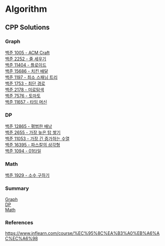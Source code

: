 # Algorithm

## CPP Solutions

### Graph
[백준 1005 - ACM Craft](/Cpp/Graph/backjoon_1005.cpp) \
[백준 2252 - 줄 세우기](/Cpp/Graph/backjoon_2252.cpp) \
[백준 11404 - 플로이드](/Cpp/Graph/backjoon_11404.cpp) \
[백준 15686 - 치킨 배달](/Cpp/Graph/backjoon_15686.cpp) \
[백준 1197 - 최소 스패닝 트리](/Cpp/Graph/backjoon_1197.cpp) \
[백준 1753 - 최단 경로](/Cpp/Graph/backjoon_1753.cpp) \
[백준 2178 - 미로탐색](/Cpp/BFS/backjoon_2178.cpp) \
[백준 7576 - 토마토](/Cpp/BFS/backjoon_7576.cpp) \
[백준 11657 - 타임 머신](/Cpp/Graph/backjoon_11657.cpp)

### DP
[백준 12865 - 평범한 배낭 ](/Cpp/DP/backjoon_2655.cpp) \
[백준 2655 - 가장 높은 탑 쌓기 ](/Cpp/DP/backjoon_2655.cpp) \
[백준 11053 - 가장 긴 증가하는 수열](/Cpp/DP/backjoon_11053.cpp) \
[백준 16395 - 파스칼의 삼각형](/Cpp/DP/backjoon_16395.cpp) \
[백준 1094 - 01타일](/Cpp/DP/backjoon_1904.cpp)

### Math

[백준 1929 - 소수 구하기](/Cpp/Math/backjoon_1929.cpp)

### Summary
[Graph](/Solution/Graph.pdf) \
[DP](/Solution/DP.pdf) \
[Math](/Solution/Math.pdf)


### References
https://www.inflearn.com/course/%EC%95%8C%EA%B3%A0%EB%A6%AC%EC%A6%98
